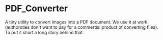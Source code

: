 # PDF_Converter
A tiny utility to convert images into a PDF document.
We use it at work (authoroties don't want to pay for a commertial product of converting files). To put it short a long story behind that.
